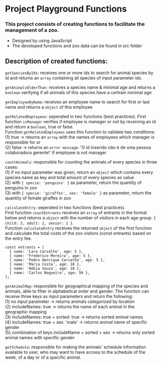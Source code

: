 # Project Playground Functions

### This project consists of creating functions to facilitate the management of a zoo.
* Designed by using JavaScript
* The devoloped functions and zoo data can be found in src folder

## Description of created functions: 
`getSpeciesByIds`: receives one or more ids to search for animal species by id and returns an `array` containing all species of input parameter ids.

`getAnimalsOlderThan`: receives a species name & minimal age and returns a `boolean` verifying if all animals of this species have a certrain minimal age

`getEmployeeByName`: receives an employee name to search for first or last name and returns a `object` of this employee

`getRelatedEmployees`: seperated in two functions (best practices). First function `isManager` verifies if employee is manager or not by receiving an id and return a `boolean`, true or false.\
Function `getRelatedEmployees` uses this function to validate two conditions:\
(1) true -> returns an `array` with the names of employees which manager is responsible for or\
(2) false -> returns an `error message`: 'O id inserido não é de uma pessoa colaboradora gerente!' if employee is not manager

`countAnimals`: responsible for counting the animals of every species in three cases:\
(1) if no input parameter was given, return an `object` which contains every species name as key and total amount of every species as value\
(2) with `{ specie: 'penguins' }` as parameter, return the quantity of penguins in zoo\
(3) with `{ specie: 'giraffes', sex: 'female' }` as parameter, return the quantity of female giraffes in zoo

`calculateEntry`: seperated in two functions (best practices).\
First function `countEntrants` receives an `array` of entrants in the format below and returns a `object` with the number of visitors in each age group: `{ child: 3, adult: 2, senior: 1 }`.\
Function `calculateEntry` receives the returned `object` of the first function and calculate the total costs of the zoo visitors (const entrants) based on the entry fee.

```
const entrants = [
  { name: 'Lara Carvalho', age: 5 },
  { name: 'Frederico Moreira', age: 5 },
  { name: 'Pedro Henrique Carvalho', age: 5 },
  { name: 'Maria Costa', age: 18 },
  { name: 'Núbia Souza', age: 18 },
  { name: 'Carlos Nogueira', age: 50 },
];
```

`getAnimalMap`: responsible for geographical mapping of the species and animals, able to filter in alphabetical order and gender. The function can receive three keys as input parameters and return the following:\
(1) no input parameter -> returns animals categorized by location\
(2) includeNames: true -> returns the name of each animal in the geographic mapping\
(3) includeNames: true + sorted: true -> returns sorted animal names\
(4) includeNames: true + sex: 'male' -> returns animal name of specific gender\
(5) combination of keys includeName + sorted + sex -> returns only sorted animal names with specific gender

`getSchedule`: responsible for making the animals' schedule information available to user, who may want to have access to the schedule of the week, of a day or of a specific animal.

<!---
-->

